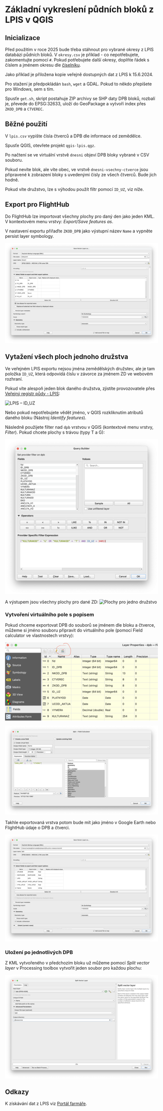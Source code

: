 # Základní vykreslení půdních bloků z LPIS v QGIS

## Inicializace

Před použitím v roce 2025 bude třeba stáhnout pro vybrané okresy z LPIS databázi půdních bloků.
V ``okresy.csv`` je příklad - co nepotřebujete, zakomentujte pomocí ``#``.
Pokud potřebujete další okresy, doplňte řádek s číslem a jménem okresu dle [číselníku](https://eagri.cz/ssl/nosso-app/DataKeStazeni/Okresy).

Jako příklad je přiložena kopie veřejně dostupných dat z LPIS k 15.6.2024.

Pro stažení je předpokládán ``bash``, ``wget`` a GDAL. Pokud to někdo přepíšete pro Windows, sem s tím.

Spusťe ``get.sh``, skript postahuje ZIP archivy se SHP daty DPB bloků, rozbalí je, převede do EPSG:32633, uloží do GeoPackage a vytvoří index přes ``ZKOD_DPB`` a ``CTVEREC``.

## Běžné použití

V ``lpis.csv`` vypište čísla čtverců a DPB dle informace od zemědělce.

Spusťe QGIS, otevřete projekt ``qgis-lpis.qgz``.

Po načtení se ve virtuální vrstvě ``dnesni`` objeví DPB bloky vybrané v CSV souboru.

Pokud nevíte blok, ale víte obec, ve vrstvě ``dnesni-vsechny-ctverce`` jsou připravené k zobrazení bloky s uvedenými čísly ze všech čtverců. Bude jich hodně.

Pokud víte družstvo, lze s výhodou použít filtr pomocí ``ID_UZ``, viz níže.

## Export pro FlightHub

Do FlightHub lze importovat všechny plochy pro daný den jako jeden KML. V kontextovém menu vrstvy: *Export/Save features as*.

V nastavení exportu přiřaďte ``ZKOD_DPB`` jako výstupní název ``Name`` a vypněte persist layer symbology.

![Příklad](img/export-do-kml.png)

## Vytažení všech ploch jednoho družstva
Ve veřejném LPIS exportu nejsou jména zemědělských družstev, ale je tam položka ``ID_UZ``, která odpovídá číslu v závorce za jménem ZD ve webovém rozhraní.

Pokud víte alespoň jeden blok daného družstva, zjistíte provozovatele přes [Veřejný registr půdy - LPIS](https://eagri.cz/public/app/lpisext/lpis/verejny2/plpis/):

![LPIS – ID_UZ](img/lpis-dohledani-id-uz.png)

Nebo pokud nepotřebujete vědět jméno, v QGIS rozkliknutím atributů daného bloku (Nástroj *Identify features*).

Následně použijete filter nad ``dpb`` vrstvou v QGIS (kontextové menu vrstvy, *Filter*). Pokud chcete plochy s trávou (typy T a G):

![Filtr dle plodiny a družstva](img/filtr-plodiny-druzstvo.png)

A výstupem jsou všechny plochy pro dané ZD:
![Plochy pro jedno družstvo](img/plochy-druzstvo.png)

### Vytvoření virtuálního pole s popisem

Pokud chceme exportovat DPB do souborů se jménem dle bloku a čtverce, můžeme si jméno souboru připravit do virtuálního pole (pomocí Field calculator ve vlastnostech vrstvy):

![Field calculator](img/field-calculator.png)

![Field calculator 2](img/field-calculator-2.png)

Takhle exportovaná vrstva potom bude mít jako jméno v Google Earth nebo FlightHub údaje o DPB a čtverci.

![Export KML pro FlightHub](img/export-do-kml-druzstvo.png)

### Uložení po jednotlivých DPB

Z KML vytvořeného v předchozím bloku už můžeme pomocí *Split vector layer* v Processing toolbox vytvořit jeden soubor pro každou plochu:

![Split vector layer](img/split-by-attribute.png)

## Odkazy

K získávání dat z LPIS viz [Portál farmáře](https://eagri.cz/public/portal/mze/farmar/LPIS/uzivatelske-prirucky/prirucky-pro-verejny-lpis/export-dat-lpis).


